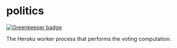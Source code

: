 politics
========

[![Greenkeeper badge](https://badges.greenkeeper.io/Festify/politics.svg)](https://greenkeeper.io/)

The Heroku worker process that performs the voting computation.
